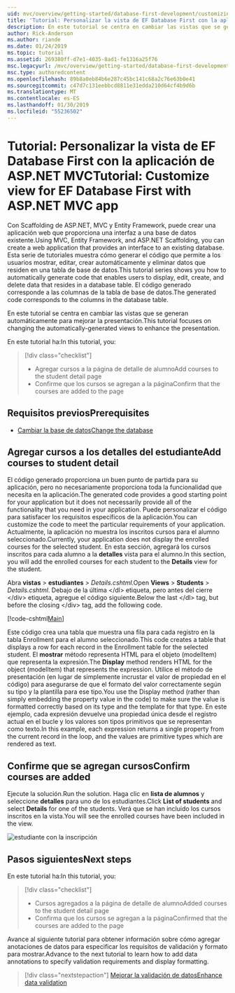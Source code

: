 ```yaml
---
uid: mvc/overview/getting-started/database-first-development/customizing-a-view
title: 'Tutorial: Personalizar la vista de EF Database First con la aplicación de ASP.NET MVC'
description: En este tutorial se centra en cambiar las vistas que se generan automáticamente para mejorar la presentación.
author: Rick-Anderson
ms.author: riande
ms.date: 01/24/2019
ms.topic: tutorial
ms.assetid: 269380ff-d7e1-4035-8ad1-fe1316a25f76
msc.legacyurl: /mvc/overview/getting-started/database-first-development/customizing-a-view
msc.type: authoredcontent
ms.openlocfilehash: 89b8a0eb84b6e287c45bc141c68a2c76e63b0e41
ms.sourcegitcommit: c47d7c131eebbcd8811e31edda210d64cf4b9d6b
ms.translationtype: MT
ms.contentlocale: es-ES
ms.lasthandoff: 01/30/2019
ms.locfileid: "55236502"
---
```

# <a name="tutorial-customize-view-for-ef-database-first-with-aspnet-mvc-app"></a><span data-ttu-id="dc1de-103">Tutorial: Personalizar la vista de EF Database First con la aplicación de ASP.NET MVC</span><span class="sxs-lookup"><span data-stu-id="dc1de-103">Tutorial: Customize view for EF Database First with ASP.NET MVC app</span></span>

<span data-ttu-id="dc1de-104">Con Scaffolding de ASP.NET, MVC y Entity Framework, puede crear una aplicación web que proporciona una interfaz a una base de datos existente.</span><span class="sxs-lookup"><span data-stu-id="dc1de-104">Using MVC, Entity Framework, and ASP.NET Scaffolding, you can create a web application that provides an interface to an existing database.</span></span> <span data-ttu-id="dc1de-105">Esta serie de tutoriales muestra cómo generar el código que permite a los usuarios mostrar, editar, crear automáticamente y eliminar datos que residen en una tabla de base de datos.</span><span class="sxs-lookup"><span data-stu-id="dc1de-105">This tutorial series shows you how to automatically generate code that enables users to display, edit, create, and delete data that resides in a database table.</span></span> <span data-ttu-id="dc1de-106">El código generado corresponde a las columnas de la tabla de base de datos.</span><span class="sxs-lookup"><span data-stu-id="dc1de-106">The generated code corresponds to the columns in the database table.</span></span>

<span data-ttu-id="dc1de-107">En este tutorial se centra en cambiar las vistas que se generan automáticamente para mejorar la presentación.</span><span class="sxs-lookup"><span data-stu-id="dc1de-107">This tutorial focuses on changing the automatically-generated views to enhance the presentation.</span></span>

<span data-ttu-id="dc1de-108">En este tutorial ha:</span><span class="sxs-lookup"><span data-stu-id="dc1de-108">In this tutorial, you:</span></span>

> [!div class="checklist"]
> * <span data-ttu-id="dc1de-109">Agregar cursos a la página de detalle de alumno</span><span class="sxs-lookup"><span data-stu-id="dc1de-109">Add courses to the student detail page</span></span>
> * <span data-ttu-id="dc1de-110">Confirme que los cursos se agregan a la página</span><span class="sxs-lookup"><span data-stu-id="dc1de-110">Confirm that the courses are added to the page</span></span>

## <a name="prerequisites"></a><span data-ttu-id="dc1de-111">Requisitos previos</span><span class="sxs-lookup"><span data-stu-id="dc1de-111">Prerequisites</span></span>

* [<span data-ttu-id="dc1de-112">Cambiar la base de datos</span><span class="sxs-lookup"><span data-stu-id="dc1de-112">Change the database</span></span>](changing-the-database.md)

## <a name="add-courses-to-student-detail"></a><span data-ttu-id="dc1de-113">Agregar cursos a los detalles del estudiante</span><span class="sxs-lookup"><span data-stu-id="dc1de-113">Add courses to student detail</span></span>

<span data-ttu-id="dc1de-114">El código generado proporciona un buen punto de partida para su aplicación, pero no necesariamente proporciona toda la funcionalidad que necesita en la aplicación.</span><span class="sxs-lookup"><span data-stu-id="dc1de-114">The generated code provides a good starting point for your application but it does not necessarily provide all of the functionality that you need in your application.</span></span> <span data-ttu-id="dc1de-115">Puede personalizar el código para satisfacer los requisitos específicos de la aplicación.</span><span class="sxs-lookup"><span data-stu-id="dc1de-115">You can customize the code to meet the particular requirements of your application.</span></span> <span data-ttu-id="dc1de-116">Actualmente, la aplicación no muestra los inscritos cursos para el alumno seleccionado.</span><span class="sxs-lookup"><span data-stu-id="dc1de-116">Currently, your application does not display the enrolled courses for the selected student.</span></span> <span data-ttu-id="dc1de-117">En esta sección, agregará los cursos inscritos para cada alumno a la **detalles** vista para el alumno.</span><span class="sxs-lookup"><span data-stu-id="dc1de-117">In this section, you will add the enrolled courses for each student to the **Details** view for the student.</span></span>

<span data-ttu-id="dc1de-118">Abra **vistas** > **estudiantes** > *Details.cshtml*.</span><span class="sxs-lookup"><span data-stu-id="dc1de-118">Open **Views** > **Students** > *Details.cshtml*.</span></span> <span data-ttu-id="dc1de-119">Debajo de la última &lt;/dl&gt; etiqueta, pero antes del cierre &lt;/div&gt; etiqueta, agregue el código siguiente.</span><span class="sxs-lookup"><span data-stu-id="dc1de-119">Below the last &lt;/dl&gt; tag, but before the closing &lt;/div&gt; tag, add the following code.</span></span>

[!code-cshtml[Main](customizing-a-view/samples/sample1.cshtml)]

<span data-ttu-id="dc1de-120">Este código crea una tabla que muestra una fila para cada registro en la tabla Enrollment para el alumno seleccionado.</span><span class="sxs-lookup"><span data-stu-id="dc1de-120">This code creates a table that displays a row for each record in the Enrollment table for the selected student.</span></span> <span data-ttu-id="dc1de-121">El **mostrar** método representa HTML para el objeto (modelItem) que representa la expresión.</span><span class="sxs-lookup"><span data-stu-id="dc1de-121">The **Display** method renders HTML for the object (modelItem) that represents the expression.</span></span> <span data-ttu-id="dc1de-122">Utilice el método de presentación (en lugar de simplemente incrustar el valor de propiedad en el código) para asegurarse de que el formato del valor correctamente según su tipo y la plantilla para ese tipo.</span><span class="sxs-lookup"><span data-stu-id="dc1de-122">You use the Display method (rather than simply embedding the property value in the code) to make sure the value is formatted correctly based on its type and the template for that type.</span></span> <span data-ttu-id="dc1de-123">En este ejemplo, cada expresión devuelve una propiedad única desde el registro actual en el bucle y los valores son tipos primitivos que se representan como texto.</span><span class="sxs-lookup"><span data-stu-id="dc1de-123">In this example, each expression returns a single property from the current record in the loop, and the values are primitive types which are rendered as text.</span></span>

## <a name="confirm-courses-are-added"></a><span data-ttu-id="dc1de-124">Confirme que se agregan cursos</span><span class="sxs-lookup"><span data-stu-id="dc1de-124">Confirm courses are added</span></span>

<span data-ttu-id="dc1de-125">Ejecute la solución.</span><span class="sxs-lookup"><span data-stu-id="dc1de-125">Run the solution.</span></span> <span data-ttu-id="dc1de-126">Haga clic en **lista de alumnos** y seleccione **detalles** para uno de los estudiantes.</span><span class="sxs-lookup"><span data-stu-id="dc1de-126">Click **List of students** and select **Details** for one of the students.</span></span> <span data-ttu-id="dc1de-127">Verá que se han incluido los cursos inscritos en la vista.</span><span class="sxs-lookup"><span data-stu-id="dc1de-127">You will see the enrolled courses have been included in the view.</span></span>

![estudiante con la inscripción](customizing-a-view/_static/image1.png)

## <a name="next-steps"></a><span data-ttu-id="dc1de-129">Pasos siguientes</span><span class="sxs-lookup"><span data-stu-id="dc1de-129">Next steps</span></span>
<span data-ttu-id="dc1de-130">En este tutorial ha:</span><span class="sxs-lookup"><span data-stu-id="dc1de-130">In this tutorial, you:</span></span>

> [!div class="checklist"]
> * <span data-ttu-id="dc1de-131">Cursos agregados a la página de detalle de alumno</span><span class="sxs-lookup"><span data-stu-id="dc1de-131">Added courses to the student detail page</span></span>
> * <span data-ttu-id="dc1de-132">Confirma que los cursos se agregan a la página</span><span class="sxs-lookup"><span data-stu-id="dc1de-132">Confirmed that the courses are added to the page</span></span>

<span data-ttu-id="dc1de-133">Avance al siguiente tutorial para obtener información sobre cómo agregar anotaciones de datos para especificar los requisitos de validación y formato para mostrar.</span><span class="sxs-lookup"><span data-stu-id="dc1de-133">Advance to the next tutorial to learn how to add data annotations to specify validation requirements and display formatting.</span></span>
> [!div class="nextstepaction"]
> [<span data-ttu-id="dc1de-134">Mejorar la validación de datos</span><span class="sxs-lookup"><span data-stu-id="dc1de-134">Enhance data validation</span></span>](enhancing-data-validation.md)
